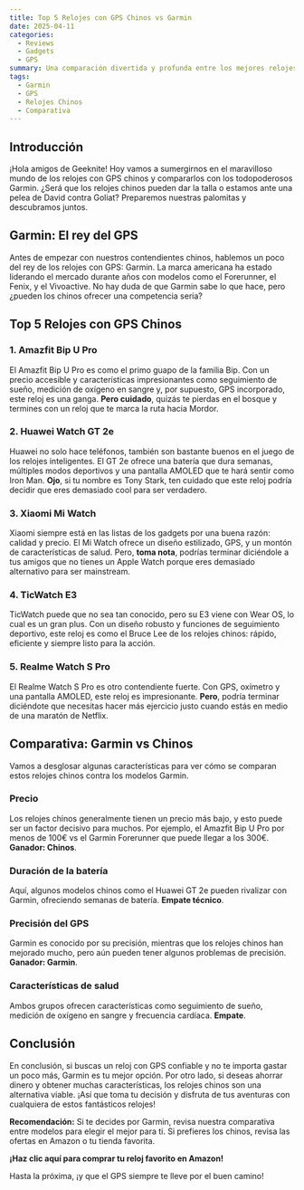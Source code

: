 ```yaml
---
title: Top 5 Relojes con GPS Chinos vs Garmin
date: 2025-04-11
categories:
  - Reviews
  - Gadgets
  - GPS
summary: Una comparación divertida y profunda entre los mejores relojes chinos con GPS y los modelos Garmin.
tags:
  - Garmin
  - GPS
  - Relojes Chinos
  - Comparativa
---
```


## Introducción

¡Hola amigos de Geeknite! Hoy vamos a sumergirnos en el maravilloso mundo de los relojes con GPS chinos y compararlos con los todopoderosos Garmin. ¿Será que los relojes chinos pueden dar la talla o estamos ante una pelea de David contra Goliat? Preparemos nuestras palomitas y descubramos juntos.

## Garmin: El rey del GPS

Antes de empezar con nuestros contendientes chinos, hablemos un poco del rey de los relojes con GPS: Garmin. La marca americana ha estado liderando el mercado durante años con modelos como el Forerunner, el Fenix, y el Vivoactive. No hay duda de que Garmin sabe lo que hace, pero ¿pueden los chinos ofrecer una competencia seria?

## Top 5 Relojes con GPS Chinos

### 1. Amazfit Bip U Pro

El Amazfit Bip U Pro es como el primo guapo de la familia Bip. Con un precio accesible y características impresionantes como seguimiento de sueño, medición de oxígeno en sangre y, por supuesto, GPS incorporado, este reloj es una ganga. **Pero cuidado**, quizás te pierdas en el bosque y termines con un reloj que te marca la ruta hacia Mordor.

### 2. Huawei Watch GT 2e

Huawei no solo hace teléfonos, también son bastante buenos en el juego de los relojes inteligentes. El GT 2e ofrece una batería que dura semanas, múltiples modos deportivos y una pantalla AMOLED que te hará sentir como Iron Man. **Ojo**, si tu nombre es Tony Stark, ten cuidado que este reloj podría decidir que eres demasiado cool para ser verdadero.

### 3. Xiaomi Mi Watch

Xiaomi siempre está en las listas de los gadgets por una buena razón: calidad y precio. El Mi Watch ofrece un diseño estilizado, GPS, y un montón de características de salud. Pero, **toma nota**, podrías terminar diciéndole a tus amigos que no tienes un Apple Watch porque eres demasiado alternativo para ser mainstream.

### 4. TicWatch E3

TicWatch puede que no sea tan conocido, pero su E3 viene con Wear OS, lo cual es un gran plus. Con un diseño robusto y funciones de seguimiento deportivo, este reloj es como el Bruce Lee de los relojes chinos: rápido, eficiente y siempre listo para la acción.

### 5. Realme Watch S Pro

El Realme Watch S Pro es otro contendiente fuerte. Con GPS, oxímetro y una pantalla AMOLED, este reloj es impresionante. **Pero**, podría terminar diciéndote que necesitas hacer más ejercicio justo cuando estás en medio de una maratón de Netflix.

## Comparativa: Garmin vs Chinos

Vamos a desglosar algunas características para ver cómo se comparan estos relojes chinos contra los modelos Garmin.

### Precio

Los relojes chinos generalmente tienen un precio más bajo, y esto puede ser un factor decisivo para muchos. Por ejemplo, el Amazfit Bip U Pro por menos de 100€ vs el Garmin Forerunner que puede llegar a los 300€. **Ganador: Chinos**.

### Duración de la batería

Aquí, algunos modelos chinos como el Huawei GT 2e pueden rivalizar con Garmin, ofreciendo semanas de batería. **Empate técnico**.

### Precisión del GPS

Garmin es conocido por su precisión, mientras que los relojes chinos han mejorado mucho, pero aún pueden tener algunos problemas de precisión. **Ganador: Garmin**.

### Características de salud

Ambos grupos ofrecen características como seguimiento de sueño, medición de oxígeno en sangre y frecuencia cardíaca. **Empate**.

## Conclusión

En conclusión, si buscas un reloj con GPS confiable y no te importa gastar un poco más, Garmin es tu mejor opción. Por otro lado, si deseas ahorrar dinero y obtener muchas características, los relojes chinos son una alternativa viable. ¡Así que toma tu decisión y disfruta de tus aventuras con cualquiera de estos fantásticos relojes!

**Recomendación:** Si te decides por Garmin, revisa nuestra comparativa entre modelos para elegir el mejor para ti. Si prefieres los chinos, revisa las ofertas en Amazon o tu tienda favorita.

**¡Haz clic aquí para comprar tu reloj favorito en Amazon!**

Hasta la próxima, ¡y que el GPS siempre te lleve por el buen camino!
